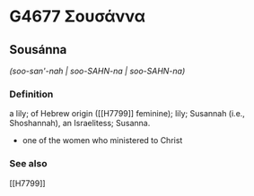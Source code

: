 # G4677 Σουσάννα

## Sousánna

_(soo-san'-nah | soo-SAHN-na | soo-SAHN-na)_

### Definition

a lily; of Hebrew origin ([[H7799]] feminine); lily; Susannah (i.e., Shoshannah), an Israelitess; Susanna.

- one of the women who ministered to Christ

### See also

[[H7799]]

